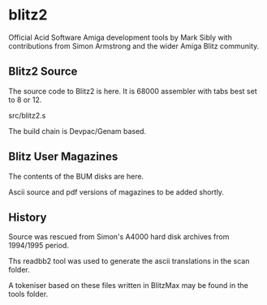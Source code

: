 # blitz2
Official Acid Software Amiga development tools by Mark Sibly with contributions from Simon Armstrong and the wider Amiga Blitz community.

## Blitz2 Source

The source code to Blitz2 is here. It is 68000 assembler with tabs best set to 8 or 12.

src/blitz2.s

The build chain is Devpac/Genam based.

## Blitz User Magazines

The contents of the BUM disks are here.

Ascii source and pdf versions of magazines to be added shortly.

## History

Source was rescued from Simon's A4000 hard disk archives from 1994/1995 period.

Ths readbb2 tool was used to generate the ascii translations in the scan folder.

A tokeniser based on these files written in BlitzMax may be found in the tools folder.
